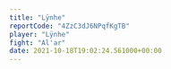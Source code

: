 ```yaml
---
title: "Lÿnhe"
reportCode: "4ZzC3dJ6NPqfKgTB"
player: "Lÿnhe"
fight: "Al'ar"
date: 2021-10-18T19:02:24.561000+00:00
---
```

